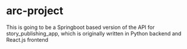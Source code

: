 # arc-project
This is going to be a Springboot based version of the API for story_publishing_app, which is originally written in Python backend and React.js frontend
